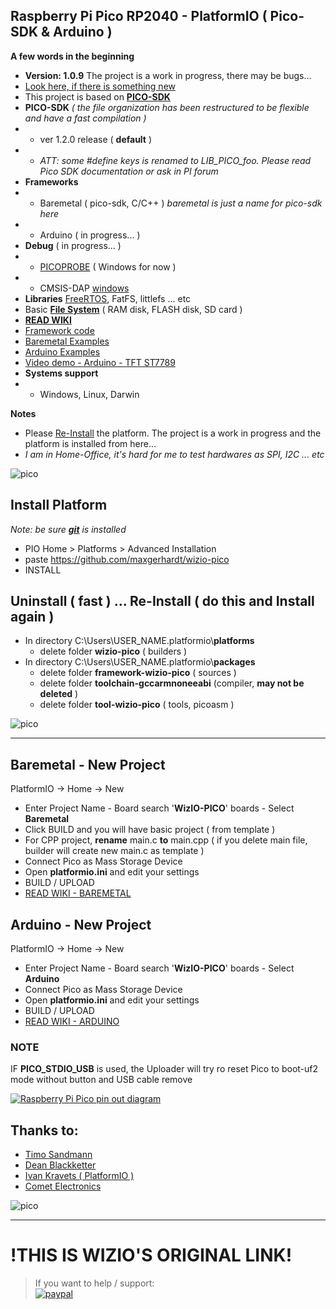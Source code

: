 ## Raspberry Pi Pico RP2040 - PlatformIO ( Pico-SDK & Arduino )

**A few words in the beginning**
* **Version: 1.0.9** The project is a work in progress, there may be bugs...
* [Look here, if there is something new](https://github.com/maxgerhardt/wizio-pico/wiki#last-news) 
* This project is based on [**PICO-SDK**](https://github.com/raspberrypi/pico-sdk)
* **PICO-SDK** _( the file organization has been restructured to be flexible and have a fast compilation )_
* * ver 1.2.0 release ( **default** ) 
* * _ATT: some #define keys is renamed to LIB_PICO_foo. Please read Pico SDK documentation or ask in PI forum_
* **Frameworks**
* * Baremetal ( pico-sdk, C/C++ ) _baremetal is just a name for pico-sdk here_
* * Arduino ( in progress... )
* **Debug** ( in progress... )
* * [PICOPROBE](https://github.com/maxgerhardt/wizio-pico/wiki/DEBUG#picoprobe) ( Windows for now )
* * CMSIS-DAP [windows](https://www.youtube.com/watch?v=SdpsmgRp5Co)
* **Libraries** [FreeRTOS](https://github.com/maxgerhardt/wizio-pico/wiki/COMMON#freertos), FatFS, littlefs ... etc
* Basic **[File System](https://github.com/maxgerhardt/wizio-pico/wiki/COMMON#file-system--vfs--virtual-file-system-)** ( RAM disk, FLASH disk, SD card )
* [**READ WIKI**](https://github.com/maxgerhardt/wizio-pico/wiki/) 
* [Framework code](https://github.com/maxgerhardt/framework-wizio-pico)
* [Baremetal Examples](https://github.com/maxgerhardt/wizio-pico-examples/tree/main/baremetal)
* [Arduino Examples](https://github.com/maxgerhardt/wizio-pico-examples/tree/main/arduino)
* [Video demo - Arduino - TFT ST7789](https://www.youtube.com/watch?v=x8Z4btIwf7M)
* **Systems support**
* * Windows, Linux, Darwin


**Notes**
* Please [Re-Install](https://github.com/maxgerhardt/wizio-pico/blob/main/README.md#fast-uninstal--reinstal--do-this-and-install-again) the platform. The project is a work in progress and the platform is installed from here...
* _I am in Home-Office, it's hard for me to test hardwares as SPI, I2C ... etc_

![pico](https://raw.githubusercontent.com/maxgerhardt/LIB/master/pico/a1.jpg)

## Install Platform
_Note: be sure [**git**](https://git-scm.com/downloads) is installed_
* PIO Home > Platforms > Advanced Installation 
* paste https://github.com/maxgerhardt/wizio-pico
* INSTALL

## Uninstall ( fast ) ... Re-Install ( do this and Install again )
* In directory C:\Users\USER_NAME\.platformio\\**platforms**
  * delete folder **wizio-pico** ( builders )
* In directory C:\Users\USER_NAME\.platformio\\**packages**
  * delete folder **framework-wizio-pico** ( sources )
  * delete folder **toolchain-gccarmnoneeabi** (compiler, **may not be 
deleted** )
  * delete folder **tool-wizio-pico** ( tools, picoasm )



![pico](https://raw.githubusercontent.com/maxgerhardt/LIB/master/pico/pio-pico.jpg)
***

## Baremetal - New Project
PlatformIO -> Home -> New
* Enter Project Name - Board search '**WizIO-PICO**' boards - Select **Baremetal**
* Click BUILD and you will have basic project ( from template )
* For CPP project, **rename** main.c **to** main.cpp ( if you delete main file, builder will create new main.c as template )
* Connect Pico as Mass Storage Device
* Open **platformio.ini** and edit your settings
* BUILD / UPLOAD
* [READ WIKI - BAREMETAL](https://github.com/maxgerhardt/wizio-pico/wiki/BAREMETAL)

## Arduino - New Project
PlatformIO -> Home -> New
* Enter Project Name - Board search '**WizIO-PICO**' boards - Select **Arduino**
* Connect Pico as Mass Storage Device
* Open **platformio.ini** and edit your settings
* BUILD / UPLOAD
* [READ WIKI - ARDUINO](https://github.com/maxgerhardt/wizio-pico/wiki/ARDUINO)

### NOTE
IF **PICO_STDIO_USB** is used, the Uploader will try ro reset Pico to boot-uf2 mode without button and USB cable remove

<a href="https://raw.githubusercontent.com/maxgerhardt/LIB/master/pico/pico_pins.svg">
<img src="https://raw.githubusercontent.com/maxgerhardt/LIB/master/pico/pico_pins.svg" alt="Raspberry Pi Pico pin out diagram">
</a>

## Thanks to:
* [Timo Sandmann](https://github.com/tsandmann)
* [Dean Blackketter](https://github.com/blackketter)
* [Ivan Kravets ( PlatformIO )](https://platformio.org/)
* [Comet Electronics](https://www.comet.bg/en/)

![pico](https://raw.githubusercontent.com/maxgerhardt/LIB/master/images/ILI9341.jpg)

***

# !THIS IS WIZIO'S ORIGINAL LINK!

>If you want to help / support:   
[![paypal](https://www.paypalobjects.com/en_US/i/btn/btn_donate_SM.gif)](https://www.paypal.com/cgi-bin/webscr?cmd=_s-xclick&hosted_button_id=ESUP9LCZMZTD6)
